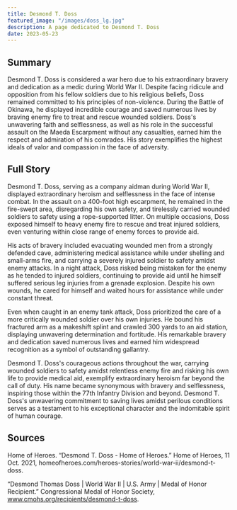 ```yaml
---
title: Desmond T. Doss
featured_image: "/images/doss_lg.jpg"
description: A page dedicated to Desmond T. Doss
date: 2023-05-23
---
```


## Summary
Desmond T. Doss is considered a war hero due to his extraordinary bravery and dedication as a medic during World War II. Despite facing ridicule and opposition from his fellow soldiers due to his religious beliefs, Doss remained committed to his principles of non-violence. During the Battle of Okinawa, he displayed incredible courage and saved numerous lives by braving enemy fire to treat and rescue wounded soldiers. Doss's unwavering faith and selflessness, as well as his role in the successful assault on the Maeda Escarpment without any casualties, earned him the respect and admiration of his comrades. His story exemplifies the highest ideals of valor and compassion in the face of adversity.
## Full Story
Desmond T. Doss, serving as a company aidman during World War II, displayed extraordinary heroism and selflessness in the face of intense combat. In the assault on a 400-foot high escarpment, he remained in the fire-swept area, disregarding his own safety, and tirelessly carried wounded soldiers to safety using a rope-supported litter. On multiple occasions, Doss exposed himself to heavy enemy fire to rescue and treat injured soldiers, even venturing within close range of enemy forces to provide aid.

His acts of bravery included evacuating wounded men from a strongly defended cave, administering medical assistance while under shelling and small-arms fire, and carrying a severely injured soldier to safety amidst enemy attacks. In a night attack, Doss risked being mistaken for the enemy as he tended to injured soldiers, continuing to provide aid until he himself suffered serious leg injuries from a grenade explosion. Despite his own wounds, he cared for himself and waited hours for assistance while under constant threat.

Even when caught in an enemy tank attack, Doss prioritized the care of a more critically wounded soldier over his own injuries. He bound his fractured arm as a makeshift splint and crawled 300 yards to an aid station, displaying unwavering determination and fortitude. His remarkable bravery and dedication saved numerous lives and earned him widespread recognition as a symbol of outstanding gallantry.

Desmond T. Doss's courageous actions throughout the war, carrying wounded soldiers to safety amidst relentless enemy fire and risking his own life to provide medical aid, exemplify extraordinary heroism far beyond the call of duty. His name became synonymous with bravery and selflessness, inspiring those within the 77th Infantry Division and beyond. Desmond T. Doss's unwavering commitment to saving lives amidst perilous conditions serves as a testament to his exceptional character and the indomitable spirit of human courage.

## Sources

Home of Heroes. “Desmond T. Doss - Home of Heroes.” Home of Heroes, 11 Oct. 2021, homeofheroes.com/heroes-stories/world-war-ii/desmond-t-doss. 

“Desmond Thomas Doss | World War II | U.S. Army | Medal of Honor Recipient.” Congressional Medal of Honor Society, www.cmohs.org/recipients/desmond-t-doss.